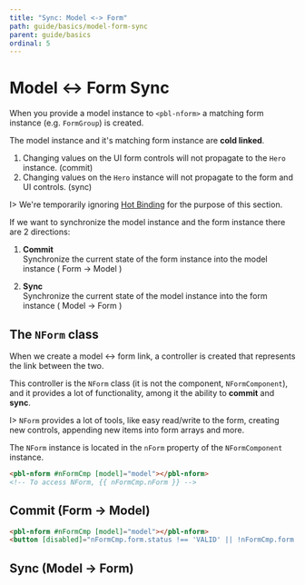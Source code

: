 ```yaml
---
title: "Sync: Model <-> Form"
path: guide/basics/model-form-sync
parent: guide/basics
ordinal: 5
---
```

# Model <-> Form Sync

When you provide a model instance to `<pbl-nform>` a matching form instance (e.g. `FormGroup`) is created.

The model instance and it's matching form instance are **cold linked**.

1. Changing values on the UI form controls will not propagate to the `Hero` instance. (commit)
2. Changing values on the `Hero` instance will not propagate to the form and UI controls. (sync)

I> We're temporarily ignoring [Hot Binding](../hot-binding) for the purpose of this section.

If we want to synchronize the model instance and the form instance there are 2 directions:

1. **Commit**  
Synchronize the current state of the form instance into the model instance ( Form -> Model )

2. **Sync**  
Synchronize the current state of the model instance into the form instance ( Model -> Form )

## The `NForm` class

When we create a model <-> form link, a controller is created that represents the link between the two.

This controller is the `NForm` class (it is not the component, `NFormComponent`), and it provides a lot of
functionality, among it the ability to **commit** and **sync**.

I> `NForm` provides a lot of tools, like easy read/write to the form, creating new controls, appending new items into form arrays and more.  

The `NForm` instance is located in the `nForm` property of the `NFormComponent` instance.

```html
<pbl-nform #nFormCmp [model]="model"></pbl-nform>
<!-- To access NForm, {{ nFormCmp.nForm }} -->
```

## Commit (Form -> Model)

```html
<pbl-nform #nFormCmp [model]="model"></pbl-nform>
<button [disabled]="nFormCmp.form.status !== 'VALID' || !nFormCmp.form.dirty" (click)="nFormCmp.nForm.commitToModel(true)">SAVE</button>
```

## Sync (Model -> Form)

<div pbl-example-view="pbl-model-form-sync-example"></div>
